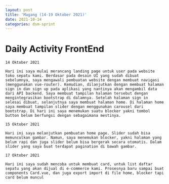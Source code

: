 ```yaml
---
layout: post
title: 'Magang (14-19 Oktober 2021)'
date: 2021-10-14 
categories: dsm-sprint
---
```


# Daily Activity FrontEnd
    14 Oktober 2021

    Hari ini saya mulai merancang landing page untuk user pada website toko sepatu kami. Berdasar pada desain UI yang sudah dibuat sebelumnya, saya mengawali pembuatan website dengan membuat navigasi (menggunakan vue-router). Kemudian, dilanjutkan dengan membuat halaman sign in dan sign up pada aplikasi yang nantinya akan mengambil data dari API backend. Saya membuat tampilan halaman tersebut dengan mengintegrasikan bootstrap di dalamnya. Setelah halaman sign in selesai dibuat, selanjutnya saya membuat halaman home. Di halaman home saya membuat tampilan slider dengan menggunakan carousel dari bootstrap. Di hari ini saya menemukan suatu blocker yakni tombol button belum berfungsi dengan sebagaimana mestinya.

    15 Oktober 2021

    Hari ini saya melanjutkan pembuatan home page. Slider sudah bisa memunculkan gambar. Namun, saya menemukan blocker, yakni halaman yang belum rapi dan juga slider belum bisa bergerak secara otomatis. Dalam slider yang saya buat terdapat pagination di bawah gambar.

    17 Oktober 2021

    Hari ini saya sudah mencoba untuk membuat card, untuk list daftar sepatu yang akan dijual di e-commerce kami. Prosesnya baru sampai buat components Card.vue, dan juga export import di file home, blocker tapi card belum muncul

